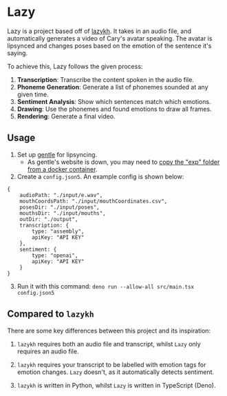 # Lazy

Lazy is a project based off of [lazykh](https://github.com/carykh/lazykh). It takes in an audio file, and automatically generates a video of Cary's avatar speaking. The avatar is lipsynced and changes poses based on the emotion of the sentence it's saying.

To achieve this, Lazy follows the given process:

1. **Transcription**: Transcribe the content spoken in the audio file.
2. **Phoneme Generation**: Generate a list of phonemes sounded at any given time.
3. **Sentiment Analysis**: Show which sentences match which emotions.
4. **Drawing**: Use the phonemes and found emotions to draw all frames.
5. **Rendering**: Generate a final video.

## Usage

1. Set up [gentle](https://github.com/lowerquality/gentle) for lipsyncing.
    - As gentle's website is down, you may need to [copy the "exp" folder from a docker container](https://github.com/lowerquality/gentle/issues/336).
2. Create a `config.json5`. An example config is shown below:

```json5
{
    audioPath: "./input/e.wav",
    mouthCoordsPath: "./input/mouthCoordinates.csv",
    posesDir: "./input/poses",
    mouthsDir: "./input/mouths",
    outDir: "./output",
    transcription: {
        type: "assembly",
        apiKey: "API KEY"
    },
    sentiment: {
        type: "openai",
        apiKey: "API KEY"
    }
}
```

3. Run it with this command: `deno run --allow-all src/main.tsx config.json5`

## Compared to `lazykh`

There are some key differences between this project and its inspiration:

1. `lazykh` requires both an audio file and transcript, whilst `Lazy` only requires an audio file.

2. `lazykh` requires your transcript to be labelled with emotion tags for emotion changes. `Lazy` doesn't, as it automatically detects sentiment.

3. `lazykh` is written in Python, whilst `Lazy` is written in TypeScript (Deno).